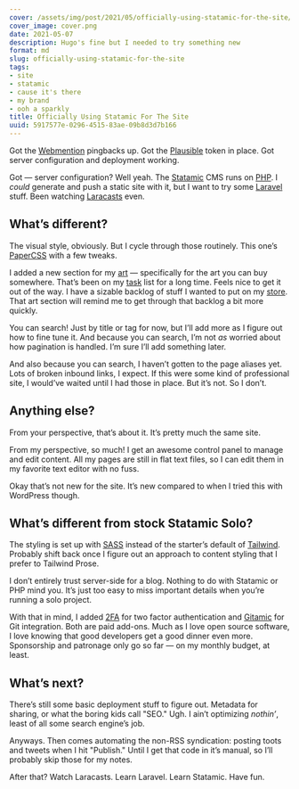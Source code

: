 ```yaml
---
cover: /assets/img/post/2021/05/officially-using-statamic-for-the-site/cover.png
cover_image: cover.png
date: 2021-05-07
description: Hugo's fine but I needed to try something new
format: md
slug: officially-using-statamic-for-the-site
tags:
- site
- statamic
- cause it's there
- my brand
- ooh a sparkly
title: Officially Using Statamic For The Site
uuid: 5917577e-0296-4515-83ae-09b8d3d7b166
---
```


Got the [Webmention][webmention] pingbacks up.  Got the [Plausible][plausible] token in place.  Got
server configuration and deployment working.

Got — server configuration?  Well yeah.  The [Statamic][statamic] CMS runs on [PHP][php].  I
*could* generate and push a static site with it, but I want to try some
[Laravel][laravel] stuff.  Been watching [Laracasts][laracasts] even.

## What’s different?

The visual style, obviously.  But I cycle through those routinely.  This one’s
[PaperCSS][paper-css] with a few tweaks.

I added a new section for my [art][] — specifically for the art you can buy
somewhere.  That’s been on my [task][] list for a long time.  Feels nice to get it
out of the way.  I have a sizable backlog of stuff I wanted to put on my
[store][].  That art section will remind me to get through that backlog a bit more
quickly.

You can search!
Just by title or tag for now, but I’ll add more as I figure out how to fine tune it.
And because you can search, I’m not *as* worried about how pagination is handled.
I’m sure I’ll add something later.

And also because you can search, I haven’t gotten to the page aliases yet.
Lots of broken inbound links, I expect.
If this were some kind of professional site, I would’ve waited until I had those in place.
But it’s not.
So I don’t.

## Anything else?

From your perspective, that’s about it.  It’s pretty much the same site.

From my perspective, so much!  I get an awesome control panel to manage and
edit content.  All my pages are still in flat text files, so I can edit them in
my favorite text editor with no fuss.

Okay that’s not new for the site.  It’s new compared to when I tried this with
WordPress though.

## What’s different from stock Statamic Solo?

The styling is set up with [SASS][sass] instead of the starter’s default of
[Tailwind][tailwind].  Probably shift back once I figure out an approach to
content styling that I prefer to Tailwind Prose.

I don’t entirely trust server-side for a blog.  Nothing to do with Statamic or
PHP mind you.  It’s just too easy to miss important details when you’re running
a solo project.

With that in mind, I added [2FA][2fa] for two factor authentication and
[Gitamic][gitamic] for Git integration.  Both are paid add-ons.  Much as I love
open source software, I love knowing that good developers get a good dinner
even more.  Sponsorship and patronage only go so far — on my monthly budget, at
least.

## What’s next?

There’s still some basic deployment stuff to figure out.  Metadata for sharing,
or what the boring kids call "SEO." Ugh.  I ain’t optimizing *nothin’*, least
of all some search engine’s job.

Anyways.  Then comes automating the non-RSS syndication: posting toots and
tweets when I hit "Publish." Until I get that code in it’s manual, so I’ll
probably skip those for my notes.

After that?  Watch Laracasts.  Learn Laravel.  Learn Statamic.  Have fun.

[webmention]: https://webmention.io
[plausible]: https://plausible.io
[statamic]: https://statamic.com
[php]: https://php.net
[laravel]: https://laravel.com/
[laracasts]: https://laracasts.com/
[paper-css]: https://www.getpapercss.com/
[art]: /art
[task]: /tag/taskwarrior
[store]: https://www.designbyhumans.com/shop/randomgeek/
[sass]: https://sass-lang.com/
[tailwind]: https://tailwindcss.com/
[2fa]: https://statamic.com/addons/jrc9designstudio/2fa
[gitamic]: https://statamic.com/addons/simonhamp/gitamic
